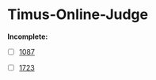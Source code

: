 # Timus-Online-Judge

**Incomplete:**

- [ ] [1087](https://github.com/Assylzhan-Izbassar/Timus-Online-Judge/blob/master/volume1/1087.cpp)
- [ ] [1723](https://acm.timus.ru/problem.aspx?space=1&num=1723)

